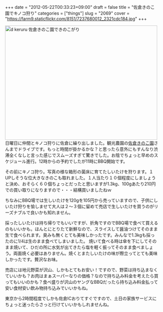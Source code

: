 +++
date = "2012-05-22T00:33:23+09:00"
draft = false
title = "佐倉きのこ園でキノコ狩り"
categories = ["things"]
slug = "2069"
cover = "https://farm9.staticflickr.com/8151/7237680012_2321cdc184.jpg"
+++

<a href="https://www.flickr.com/photos/keruru/7237680012/" title="d keruru 佐倉きのこ園できのこがり by けるる, on Flickr"><img src="https://farm9.staticflickr.com/8151/7237680012_2321cdc184.jpg" width="500" height="375" alt="d keruru 佐倉きのこ園できのこがり"/></a>
日曜日に仲間とキノコ狩りに佐倉に繰り出しました。観光農園の<a href="http://www.kinokoen.jp/">佐倉きのこ園</a>さんまでドライブです。もっと時間が掛かるかな？と思ったら意外にもすんなり渋滞全くなしと言った感じでスムーズすぎて驚きでした。お陰でちょっと早めのスケジュール進行。12時からの予約でしたが11時にBBQ開始です。

その前にキノコ狩り。写真の様な箱形の菌床に育てたしいたけを狩ります。１UPしそうな位大きなきのこも取れました。１人当たり１０個程度にしましょうと決め、おそらく６０個ちょっとだったと思いますが1.3kg、100gあたり210円での買い取りになりますので・・・結構買いましたねｗ

ちなみにBBQ場では生しいたけを120gを105円から売っていますので、子供にしいたけ狩りを愉しませて大人は２～３個に留めて売店で生しいたけを買うのがリーズナブルで良いかも知れません。

採ったしいたけは持ち帰りでもいいですが、折角ですのでBBQ場で食べて買えるのもいいかも。ほんとにとりたて新鮮なので、スライスして醤油つけてそのまま生で食べられます。臭みも無くとても美味しかったです。みんなで1.3kgも採ったのに1/4は生のまま食べてしまいました。
焼いて食べる時は傘を下にしてそのまま焼いて、ひだの所に水気が出てきたら塩を軽く振ってそのまま食べましょう。両面焼く必要はありません。焼くとまたしいたけの味が際立ってとても美味しかったです。贅沢なお味。

売店には地元野菜が沢山、しかもとてもお安い！ですので、野菜は持ち込まなくていいかも？お肉はまぁスーパーなりの価格？なので持ち込み料金を考えたら買ってもいいのかも？食べ盛りが沢山のヤングなBBQだったら持ち込み料金払って安い食材安い飲み物持ち込みでいいかもね。

東京から2時間程度でしかも佐倉ICおりてすぐですので、土日の家族サービスにちょっと迷ったらさっと行けていいかもしれませんね。

